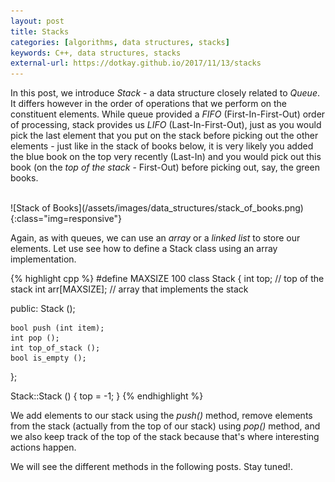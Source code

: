 ```yaml
---
layout: post
title: Stacks
categories: [algorithms, data structures, stacks]
keywords: C++, data structures, stacks
external-url: https://dotkay.github.io/2017/11/13/stacks
---
```


In this post, we introduce _Stack_ - a data structure closely related to _Queue_. It differs however in the order of operations that we perform on the constituent elements. While queue provided a _FIFO_ (First-In-First-Out) order of processing, stack provides us _LIFO_ (Last-In-First-Out), just as you would pick the last element that you put on the stack before picking out the other elements - just like in the stack of books below, it is very likely you added the blue book on the top very recently (Last-In) and you would pick out this book (on the _top of the stack_ - First-Out) before picking out, say, the green books.

<br>
<div class="img_container">
![Stack of Books](/assets/images/data_structures/stack_of_books.png){:class="img=responsive"}
</div>

Again, as with queues, we can use an _array_ or a _linked list_ to store our elements. Let use see how to define a Stack class using an array implementation.

{% highlight cpp %}
#define MAXSIZE 100
class Stack {
  int top;           // top of the stack
  int arr[MAXSIZE];  // array that implements the stack
  
  public:
    Stack ();

    bool push (int item);
    int pop ();
    int top_of_stack ();
    bool is_empty ();
};

Stack::Stack () {
  top = -1;
}
{% endhighlight %}

We add elements to our stack using the _push()_ method, remove elements from the stack (actually from the top of our stack) using _pop()_ method, and we also keep track of the top of the stack because that's where interesting actions happen.

We will see the different methods in the following posts. Stay tuned!.